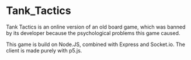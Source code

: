 # Tank_Tactics
Tank Tactics is an online version of an old board game, which was banned by its developer because the psychological problems this game caused.

This game is build on Node.JS, combined with Express and Socket.io. The client is made purely with p5.js.
